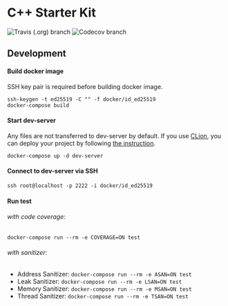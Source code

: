 # C++ Starter Kit
![Travis (.org) branch](https://img.shields.io/travis/42milez/cpp-starterkit/master) ![Codecov branch](https://img.shields.io/codecov/c/gh/42milez/cpp-starterkit/master)

## Development
#### Build docker image
SSH key pair is required before building docker image.
```
ssh-keygen -t ed25519 -C "" -f docker/id_ed25519
docker-compose build
```

#### Start dev-server
Any files are not transferred to dev-server by default. If you use [CLion](https://www.jetbrains.com/clion/), you can deploy your project by following [the instruction](https://github.com/42milez/cppsk/wiki/Remote-Debugging-with-CLion).
```
docker-compose up -d dev-server
```

#### Connect to dev-server via SSH
```
ssh root@localhost -p 2222 -i docker/id_ed25519
```

#### Run test
###### with code coverage:
```
docker-compose run --rm -e COVERAGE=ON test
```

###### with sanitizer:
- Address Sanitizer: `docker-compose run --rm -e ASAN=ON test`
- Leak Sanitizer: `docker-compose run --rm -e LSAN=ON test`
- Memory Sanitizer: `docker-compose run --rm -e MSAN=ON test`
- Thread Sanitizer: `docker-compose run --rm -e TSAN=ON test`
